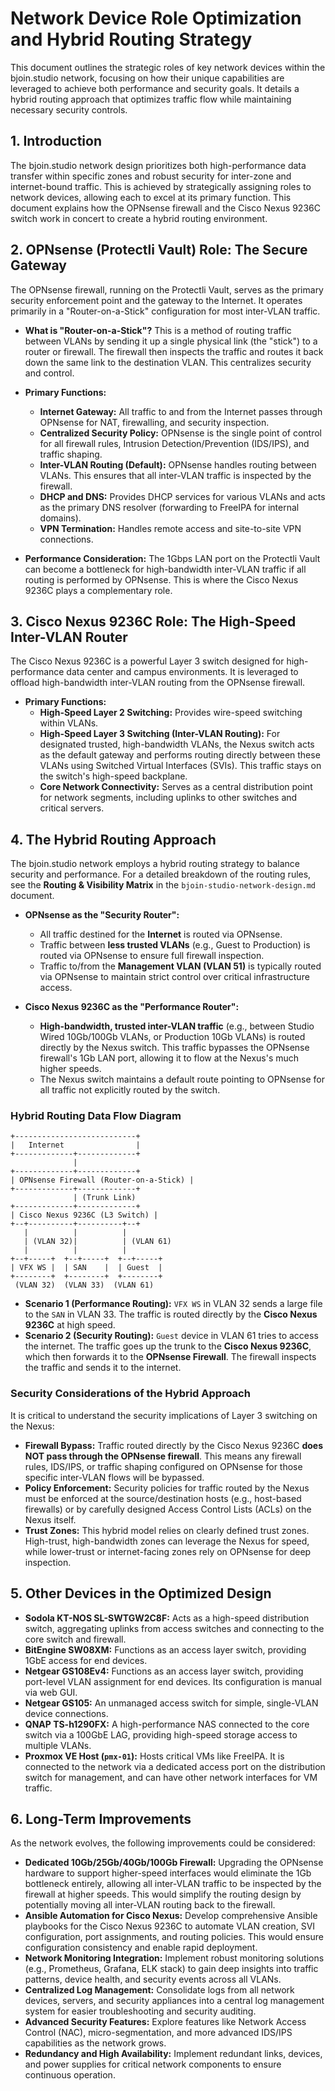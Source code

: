 # Network Device Role Optimization and Hybrid Routing Strategy

This document outlines the strategic roles of key network devices within the bjoin.studio network, focusing on how their unique capabilities are leveraged to achieve both performance and security goals. It details a hybrid routing approach that optimizes traffic flow while maintaining necessary security controls.

## 1. Introduction

The bjoin.studio network design prioritizes both high-performance data transfer within specific zones and robust security for inter-zone and internet-bound traffic. This is achieved by strategically assigning roles to network devices, allowing each to excel at its primary function. This document explains how the OPNsense firewall and the Cisco Nexus 9236C switch work in concert to create a hybrid routing environment.

## 2. OPNsense (Protectli Vault) Role: The Secure Gateway

The OPNsense firewall, running on the Protectli Vault, serves as the primary security enforcement point and the gateway to the Internet. It operates primarily in a "Router-on-a-Stick" configuration for most inter-VLAN traffic.

*   **What is "Router-on-a-Stick"?** This is a method of routing traffic between VLANs by sending it up a single physical link (the "stick") to a router or firewall. The firewall then inspects the traffic and routes it back down the same link to the destination VLAN. This centralizes security and control.

*   **Primary Functions:**
    *   **Internet Gateway:** All traffic to and from the Internet passes through OPNsense for NAT, firewalling, and security inspection.
    *   **Centralized Security Policy:** OPNsense is the single point of control for all firewall rules, Intrusion Detection/Prevention (IDS/IPS), and traffic shaping.
    *   **Inter-VLAN Routing (Default):** OPNsense handles routing between VLANs. This ensures that all inter-VLAN traffic is inspected by the firewall.
    *   **DHCP and DNS:** Provides DHCP services for various VLANs and acts as the primary DNS resolver (forwarding to FreeIPA for internal domains).
    *   **VPN Termination:** Handles remote access and site-to-site VPN connections.

*   **Performance Consideration:** The 1Gbps LAN port on the Protectli Vault can become a bottleneck for high-bandwidth inter-VLAN traffic if all routing is performed by OPNsense. This is where the Cisco Nexus 9236C plays a complementary role.

## 3. Cisco Nexus 9236C Role: The High-Speed Inter-VLAN Router

The Cisco Nexus 9236C is a powerful Layer 3 switch designed for high-performance data center and campus environments. It is leveraged to offload high-bandwidth inter-VLAN routing from the OPNsense firewall.

*   **Primary Functions:**
    *   **High-Speed Layer 2 Switching:** Provides wire-speed switching within VLANs.
    *   **High-Speed Layer 3 Switching (Inter-VLAN Routing):** For designated trusted, high-bandwidth VLANs, the Nexus switch acts as the default gateway and performs routing directly between these VLANs using Switched Virtual Interfaces (SVIs). This traffic stays on the switch's high-speed backplane.
    *   **Core Network Connectivity:** Serves as a central distribution point for network segments, including uplinks to other switches and critical servers.

## 4. The Hybrid Routing Approach

The bjoin.studio network employs a hybrid routing strategy to balance security and performance. For a detailed breakdown of the routing rules, see the **Routing & Visibility Matrix** in the `bjoin-studio-network-design.md` document.

*   **OPNsense as the "Security Router":**
    *   All traffic destined for the **Internet** is routed via OPNsense.
    *   Traffic between **less trusted VLANs** (e.g., Guest to Production) is routed via OPNsense to ensure full firewall inspection.
    *   Traffic to/from the **Management VLAN (VLAN 51)** is typically routed via OPNsense to maintain strict control over critical infrastructure access.

*   **Cisco Nexus 9236C as the "Performance Router":**
    *   **High-bandwidth, trusted inter-VLAN traffic** (e.g., between Studio Wired 10Gb/100Gb VLANs, or Production 10Gb VLANs) is routed directly by the Nexus switch. This traffic bypasses the OPNsense firewall's 1Gb LAN port, allowing it to flow at the Nexus's much higher speeds.
    *   The Nexus switch maintains a default route pointing to OPNsense for all traffic not explicitly routed by the switch.

### Hybrid Routing Data Flow Diagram

```
+---------------------------+
|   Internet                |
+-------------+-------------+
              |
+-------------+-------------+
| OPNsense Firewall (Router-on-a-Stick) |
+-------------+-------------+
              | (Trunk Link)
+-------------+-------------+
| Cisco Nexus 9236C (L3 Switch) |
+--+----------+----------+--+
   |          |          |
   | (VLAN 32)|          | (VLAN 61)
   |          |          |
+--+-----+  +--+-----+  +--+-----+
| VFX WS |  | SAN    |  | Guest  |
+--------+  +--------+  +--------+
 (VLAN 32)  (VLAN 33)  (VLAN 61)

```

*   **Scenario 1 (Performance Routing):** `VFX WS` in VLAN 32 sends a large file to the `SAN` in VLAN 33. The traffic is routed directly by the **Cisco Nexus 9236C** at high speed.
*   **Scenario 2 (Security Routing):** `Guest` device in VLAN 61 tries to access the internet. The traffic goes up the trunk to the **Cisco Nexus 9236C**, which then forwards it to the **OPNsense Firewall**. The firewall inspects the traffic and sends it to the internet.

### Security Considerations of the Hybrid Approach

It is critical to understand the security implications of Layer 3 switching on the Nexus:

*   **Firewall Bypass:** Traffic routed directly by the Cisco Nexus 9236C **does NOT pass through the OPNsense firewall**. This means any firewall rules, IDS/IPS, or traffic shaping configured on OPNsense for those specific inter-VLAN flows will be bypassed.
*   **Policy Enforcement:** Security policies for traffic routed by the Nexus must be enforced at the source/destination hosts (e.g., host-based firewalls) or by carefully designed Access Control Lists (ACLs) on the Nexus itself.
*   **Trust Zones:** This hybrid model relies on clearly defined trust zones. High-trust, high-bandwidth zones can leverage the Nexus for speed, while lower-trust or internet-facing zones rely on OPNsense for deep inspection.

## 5. Other Devices in the Optimized Design

*   **Sodola KT-NOS SL-SWTGW2C8F:** Acts as a high-speed distribution switch, aggregating uplinks from access switches and connecting to the core switch and firewall.
*   **BitEngine SW08XM:** Functions as an access layer switch, providing 1GbE access for end devices.
*   **Netgear GS108Ev4:** Functions as an access layer switch, providing port-level VLAN assignment for end devices. Its configuration is manual via web GUI.
*   **Netgear GS105:** An unmanaged access switch for simple, single-VLAN device connections.
*   **QNAP TS-h1290FX:** A high-performance NAS connected to the core switch via a 100GbE LAG, providing high-speed storage access to multiple VLANs.
*   **Proxmox VE Host (`pmx-01`):** Hosts critical VMs like FreeIPA. It is connected to the network via a dedicated access port on the distribution switch for management, and can have other network interfaces for VM traffic.

## 6. Long-Term Improvements

As the network evolves, the following improvements could be considered:

*   **Dedicated 10Gb/25Gb/40Gb/100Gb Firewall:** Upgrading the OPNsense hardware to support higher-speed interfaces would eliminate the 1Gb bottleneck entirely, allowing all inter-VLAN traffic to be inspected by the firewall at higher speeds. This would simplify the routing design by potentially moving all inter-VLAN routing back to the firewall.
*   **Ansible Automation for Cisco Nexus:** Develop comprehensive Ansible playbooks for the Cisco Nexus 9236C to automate VLAN creation, SVI configuration, port assignments, and routing policies. This would ensure configuration consistency and enable rapid deployment.
*   **Network Monitoring Integration:** Implement robust monitoring solutions (e.g., Prometheus, Grafana, ELK stack) to gain deep insights into traffic patterns, device health, and security events across all VLANs.
*   **Centralized Log Management:** Consolidate logs from all network devices, servers, and security appliances into a central log management system for easier troubleshooting and security auditing.
*   **Advanced Security Features:** Explore features like Network Access Control (NAC), micro-segmentation, and more advanced IDS/IPS capabilities as the network grows.
*   **Redundancy and High Availability:** Implement redundant links, devices, and power supplies for critical network components to ensure continuous operation.